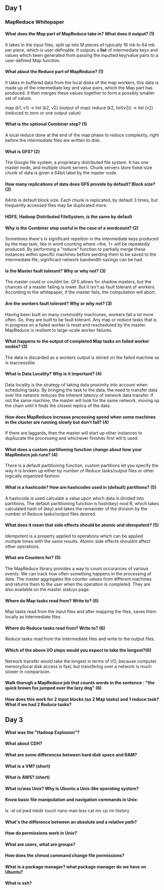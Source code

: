## Day 1 
### MapReduce Whitepaper

#### What does the Map part of MapReduce take in? What does it output? (1)

It takes in the input files, split up into M pieces of typically 16 mb to 64 mb per piece, which is user-definable.  It outputs a **list** of intermediate keys and values which been generated from passing the inputted  key/value pairs to a user-defined Map function.

#### What about the Reduce part of MapReduce? (1)

It takes in buffered data from the local disks of the map workers, this data is made up of the intermediate key and value pairs, which the Map part has produced.  It then merges these values together to form a possibly smaller set of values.

map (k1, v1) -> list (k2, v2) (output of map)
reduce (k2, list(v2)) -> list (v2) (reduced to zero or one output value)

#### What is the optional Combiner step? (1)

A local reduce done at the end of the map phase to reduce complexity, right before the intermediate files are written to disk.

#### What is GFS? (2)

The Google file system, a proprietary distributed file system.  It has one master node, and multiple chunk servers. Chunk servers store fixed-size chunk of data is given a 64bit label by the master node. 

#### How many replications of data does GFS provide by default? Block size? (2)

64mb is default block size.  Each chunk is replicated, by default 3 times, but frequently accessed files may be duplicated more.

#### HDFS, Hadoop Distributed FileSystem, is the same by default

#### Why is the Combiner step useful in the case of a wordcount? (2)

Sometimes there's is significant repeition in the intermediate keys produced by the map task, like in word counting where <the, 1> will be repeatedly produced.  By performing a "reduce" function to partially merge these instances within specific machines before sending them to be saved to the intermediate file, significant network bandwidth savings can be had.

#### Is the Master fault tolerant? Why or why not? (3)

The master could or couldnt be.  GFS allows for shadow masters, but the chances of a master failing is lower.  But it isn't as fault tolerant of workers.  According to the whitepaper, if the master fails, the computation will abort.

#### Are the workers fault tolerant? Why or why not? (3)

Having been built on many commodity machiunes, workers fail a lot more often.  So, they are built to be fault tolerant.  Any map or reduce tasks that is in progress on a failed worker is reset and rescheduled by the master.  MapReduce is resilient to large-scale worker failures.

#### What happens to the output of completed Map tasks on failed worker nodes? (3)

The data is discarded as a workers output is stored on the failed machine so is inaccessible.  

#### What is Data Locality? Why is it important? (4)

Data locality is the strategy of taking data proximity into account when scheduling tasks.  By bringing the task to the data, the need to transfer data over the network reduces the inherent latency of network data transfer.  If not the same machine, the master will look for the same network, moving up the chain until it finds the closest replica of the data.  

#### How does MapReduce increase processing speed when some machines in the cluster are running slowly but don't fail? (4)

If there are laggards, then the master will start up other instances to dupliucate the processing and whichever finishes first will b used.

#### What does a custom partitioning function change about how your MapReduce job runs? (4)

There is a default partitioning function, custom partitions let you specify the way it is broken up either by number of Reduce tasks/output files or other logically organized fashion.

#### What is a hashcode? How are hashcodes used in (default) partitions? (5)

A hashcode is used calculate a value upon which data is divided into partitions.  The default parititioning function is hash(key) mod R, which takes calculated hash of (key) and takes the remainder of the division by the number of Reduce tasks/output files desired.

#### What does it mean that side effects should be atomic and idempotent? (5)

Idempotent is a property applied to operations which can be applied multiple times with the same results.  Atomic side effects shouldnt affect other operations.

#### What are Counters for? (5)

The MapReduce library provides a way to count occurances of various events.  We can track how often something happens in the processing of data.  The master aggregates the counter values from different machines and returns them to the user when the operation is completed.  They are also available on the master statuys  page.

#### Where do Map tasks read from? Write to? (6)

Map tasks read from the input files and after mapping the files, saves them locally as Intermediate files.

#### Where do Reduce tasks read from? Write to? (6)

Reduce tasks read from the Intermediate files and write to the output files.

#### Which of the above I/O steps would you expect to take the longest?(6)

Network transfer would take the longest in terms of I/O, because computer memory/local disk access is fast, but transfering over a network is much slower in comparision.

#### Walk thorugh a MapReduce job that counts words in the sentence : "the quick brown fox jumped over the lazy dog" (6)


#### How does this work for 2 input blocks (so 2 Map tasks) and 1 reduce task? What if we had 2 Reduce tasks?


## Day 3


#### What was the "Hadoop Explosion"?

#### What about CDH?

#### What are some differences between hard disk space and RAM?

#### What is a VM? (short)

#### What is AWS? (short)

#### What is/was Unix? Why is Ubuntu a Unix-like operating system?

#### Know basic file manipulation and navigation commands in Unix:

ls -al
cd
pwd
mkdir
touch
nano
man
less
cat
mv
cp
rm
history

#### What's the difference between an absolute and a relative path?

#### How do permissions work in Unix?

#### What are users, what are groups?

#### How does the chmod command change file permissions?

#### What is a package manager? what package manager do we have on Ubuntu?

#### What is ssh?
